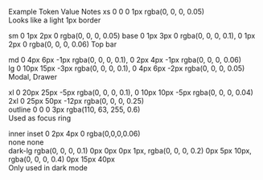 Example	Token	Value	Notes
xs	0 0 0 1px rgba(0, 0, 0, 0.05)	
Looks like a light 1px border

sm	0 1px 2px 0 rgba(0, 0, 0, 0.05)	
base	0 1px 3px 0 rgba(0, 0, 0, 0.1), 0 1px 2px 0 rgba(0, 0, 0, 0.06)	
Top bar

md	0 4px 6px -1px rgba(0, 0, 0, 0.1), 0 2px 4px -1px rgba(0, 0, 0, 0.06)	
lg	0 10px 15px -3px rgba(0, 0, 0, 0.1), 0 4px 6px -2px rgba(0, 0, 0, 0.05)	
Modal, Drawer

xl	0 20px 25px -5px rgba(0, 0, 0, 0.1), 0 10px 10px -5px rgba(0, 0, 0, 0.04)	
2xl	0 25px 50px -12px rgba(0, 0, 0, 0.25)	
outline	0 0 0 3px rgba(110, 63, 255, 0.6)	
Used as focus ring

inner	inset 0 2px 4px 0 rgba(0,0,0,0.06)	
none	none	
dark-lg	rgba(0, 0, 0, 0.1) 0px 0px 0px 1px, rgba(0, 0, 0, 0.2) 0px 5px 10px, rgba(0, 0, 0, 0.4) 0px 15px 40px	
Only used in dark mode